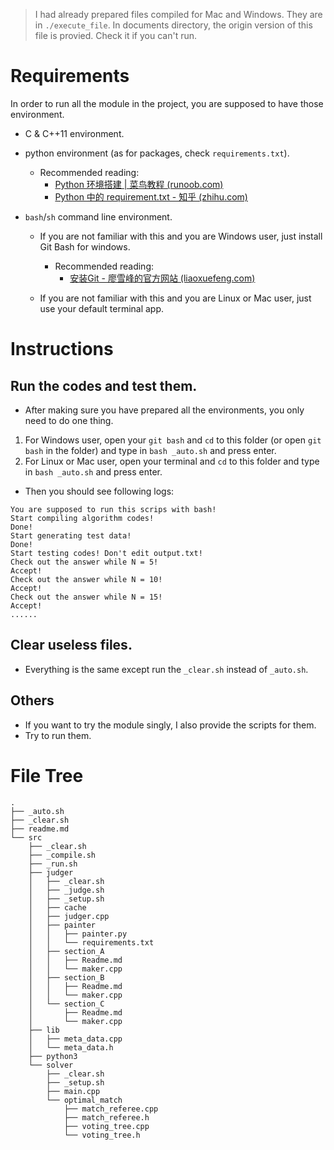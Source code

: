 > I had already prepared files compiled for Mac and Windows. They are in `./execute_file`.
> In documents directory, the origin version of this file is provied. Check it if you can't run.


# Requirements

In order to run all the module in the project, you are supposed to have those environment.

- C & C++11 environment.
- python environment (as for packages, check `requirements.txt`).
  - Recommended reading: 
    - [Python 环境搭建 | 菜鸟教程 (runoob.com)](https://www.runoob.com/python/python-install.html)
    - [Python 中的 requirement.txt - 知乎 (zhihu.com)](https://zhuanlan.zhihu.com/p/69058584)

- `bash`/`sh` command line environment.
  - If you are not familiar with this and you are Windows user, just install Git Bash for windows.
    - Recommended reading: 
      - [安装Git - 廖雪峰的官方网站 (liaoxuefeng.com)](https://www.liaoxuefeng.com/wiki/896043488029600/896067074338496)

  - If you are not familiar with this and you are Linux or Mac user, just use your default terminal app.



# Instructions

## Run the codes and test them.

- After making sure you have prepared all the environments, you only need to do one thing.

1. For Windows user, open your `git bash` and `cd` to this folder (or open `git bash` in the folder) and type in `bash _auto.sh` and press enter.
2. For Linux or Mac user, open your terminal and `cd` to this folder and type in `bash _auto.sh` and press enter.

- Then you should see following logs:

```
You are supposed to run this scrips with bash!
Start compiling algorithm codes!
Done!
Start generating test data!
Done!
Start testing codes! Don't edit output.txt!
Check out the answer while N = 5!
Accept!
Check out the answer while N = 10!
Accept!
Check out the answer while N = 15!
Accept!
......
```

## Clear useless files.

- Everything is the same except run the `_clear.sh` instead of `_auto.sh`.

## Others

- If you want to try the module singly, I also provide the scripts for them. 
- Try to run them.

# File Tree

```
.
├── _auto.sh
├── _clear.sh
├── readme.md
└── src
    ├── _clear.sh
    ├── _compile.sh
    ├── _run.sh
    ├── judger
    │   ├── _clear.sh
    │   ├── _judge.sh
    │   ├── _setup.sh
    │   ├── cache
    │   ├── judger.cpp
    │   ├── painter
    │   │   ├── painter.py
    │   │   └── requirements.txt
    │   ├── section_A
    │   │   ├── Readme.md
    │   │   └── maker.cpp
    │   ├── section_B
    │   │   ├── Readme.md
    │   │   └── maker.cpp
    │   └── section_C
    │       ├── Readme.md
    │       └── maker.cpp
    ├── lib
    │   ├── meta_data.cpp
    │   └── meta_data.h
    ├── python3
    └── solver
        ├── _clear.sh
        ├── _setup.sh
        ├── main.cpp
        └── optimal_match
            ├── match_referee.cpp
            ├── match_referee.h
            ├── voting_tree.cpp
            └── voting_tree.h
```